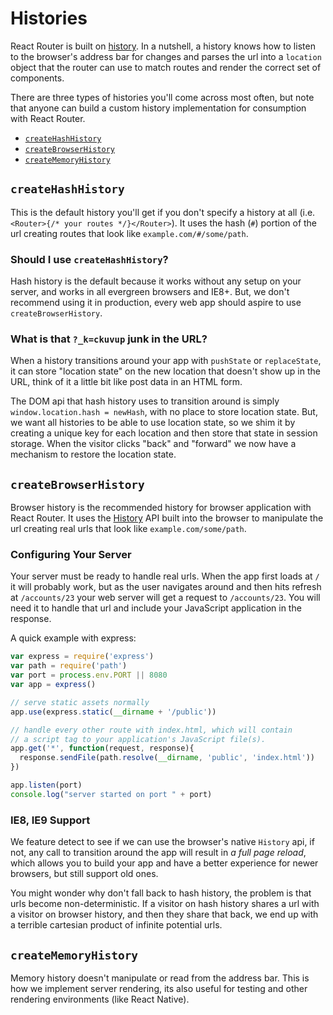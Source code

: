# Histories

React Router is built on [history](https://github.com/rackt/history).
In a nutshell, a history knows how to listen to the browser's address
bar for changes and parses the url into a `location` object that the
router can use to match routes and render the correct set of components.

There are three types of histories you'll come across most often, but
note that anyone can build a custom history implementation for
consumption with React Router.

- [`createHashHistory`](#createHashHistory)
- [`createBrowserHistory`](#createBrowserHistory)
- [`createMemoryHistory`](#createMemoryHistory)

## `createHashHistory`

This is the default history you'll get if you don't specify a history at
all (i.e. `<Router>{/* your routes */}</Router>`). It uses the hash
(`#`) portion of the url creating routes that look like
`example.com/#/some/path`.

### Should I use `createHashHistory`?

Hash history is the default because it works without any setup on your
server, and works in all evergreen browsers and IE8+. But, we don't
recommend using it in production, every web app should aspire
to use `createBrowserHistory`.

### What is that `?_k=ckuvup` junk in the URL?

When a history transitions around your app with `pushState` or
`replaceState`, it can store "location state" on the new location that
doesn't show up in the URL, think of it a little bit like post data in
an HTML form.

The DOM api that hash history uses to transition around is simply
`window.location.hash = newHash`, with no place to store location state.
But, we want all histories to be able to use location state, so we shim
it by creating a unique key for each location and then store that state
in session storage. When the visitor clicks "back" and "forward" we now
have a mechanism to restore the location state.

## `createBrowserHistory`

Browser history is the recommended history for browser application with
React Router. It uses the [History](https://developer.mozilla.org/en-US/docs/Web/API/History)
API built into the browser to manipulate the url creating real urls that
look like `example.com/some/path`.

### Configuring Your Server

Your server must be ready to handle real urls. When the app first loads
at `/` it will probably work, but as the user navigates around and then
hits refresh at `/accounts/23` your web server will get a request to
`/accounts/23`. You will need it to handle that url and include your
JavaScript application in the response.

A quick example with express:

```js
var express = require('express')
var path = require('path')
var port = process.env.PORT || 8080
var app = express()

// serve static assets normally
app.use(express.static(__dirname + '/public'))

// handle every other route with index.html, which will contain
// a script tag to your application's JavaScript file(s).
app.get('*', function(request, response){
  response.sendFile(path.resolve(__dirname, 'public', 'index.html'))
})

app.listen(port)
console.log("server started on port " + port)
```

### IE8, IE9 Support

We feature detect to see if we can use the browser's native `History`
api, if not, any call to transition around the app will result in _a
full page reload_, which allows you to build your app and have a better
experience for newer browsers, but still support old ones.

You might wonder why don't fall back to hash history, the problem is
that urls become non-deterministic. If a visitor on hash history shares
a url with a visitor on browser history, and then they share that back,
we end up with a terrible cartesian product of infinite potential
urls.

## `createMemoryHistory`

Memory history doesn't manipulate or read from the address bar. This is
how we implement server rendering, its also useful for testing and other
rendering environments (like React Native).

